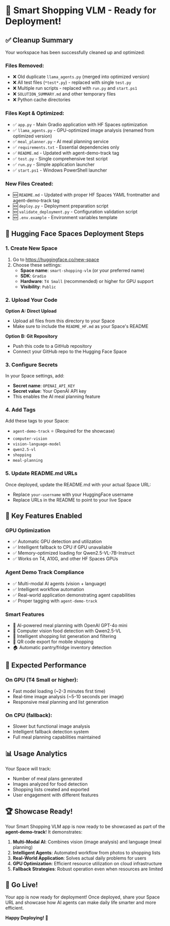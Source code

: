 # 🚀 Smart Shopping VLM - Ready for Deployment!

## ✅ Cleanup Summary

Your workspace has been successfully cleaned up and optimized:

### Files Removed:
- ❌ Old duplicate `llama_agents.py` (merged into optimized version)
- ❌ All test files (`*test*.py`) - replaced with single `test.py`
- ❌ Multiple run scripts - replaced with `run.py` and `start.ps1`
- ❌ `SOLUTION_SUMMARY.md` and other temporary files
- ❌ Python cache directories

### Files Kept & Optimized:
- ✅ `app.py` - Main Gradio application with HF Spaces optimization
- ✅ `llama_agents.py` - GPU-optimized image analysis (renamed from optimized version)
- ✅ `meal_planner.py` - AI meal planning service
- ✅ `requirements.txt` - Essential dependencies only
- ✅ `README.md` - Updated with agent-demo-track tag
- ✅ `test.py` - Single comprehensive test script
- ✅ `run.py` - Simple application launcher
- ✅ `start.ps1` - Windows PowerShell launcher

### New Files Created:
- 🆕 `README.md` - Updated with proper HF Spaces YAML frontmatter and agent-demo-track tag
- 🆕 `deploy.py` - Deployment preparation script
- 🆕 `validate_deployment.py` - Configuration validation script
- 🆕 `.env.example` - Environment variables template

## 🤗 Hugging Face Spaces Deployment Steps

### 1. Create New Space
1. Go to https://huggingface.co/new-space
2. Choose these settings:
   - **Space name**: `smart-shopping-vlm` (or your preferred name)
   - **SDK**: `Gradio`
   - **Hardware**: `T4 Small` (recommended) or higher for GPU support
   - **Visibility**: `Public`

### 2. Upload Your Code
**Option A: Direct Upload**
- Upload all files from this directory to your Space
- Make sure to include the `README_HF.md` as your Space's README

**Option B: Git Repository**
- Push this code to a GitHub repository
- Connect your GitHub repo to the Hugging Face Space

### 3. Configure Secrets
In your Space settings, add:
- **Secret name**: `OPENAI_API_KEY`
- **Secret value**: Your OpenAI API key
- This enables the AI meal planning feature

### 4. Add Tags
Add these tags to your Space:
- `agent-demo-track` ⭐ (Required for the showcase)
- `computer-vision`
- `vision-language-model`
- `qwen2.5-vl`
- `shopping`
- `meal-planning`

### 5. Update README.md URLs
Once deployed, update the README.md with your actual Space URL:
- Replace `your-username` with your HuggingFace username
- Replace URLs in the README to point to your live Space

## 🔧 Key Features Enabled

### GPU Optimization
- ✅ Automatic GPU detection and utilization
- ✅ Intelligent fallback to CPU if GPU unavailable
- ✅ Memory-optimized loading for Qwen2.5-VL-7B-Instruct
- ✅ Works on T4, A10G, and other HF Spaces GPUs

### Agent Demo Track Compliance
- ✅ Multi-modal AI agents (vision + language)
- ✅ Intelligent workflow automation
- ✅ Real-world application demonstrating agent capabilities
- ✅ Proper tagging with `agent-demo-track`

### Smart Features
- 🧠 AI-powered meal planning with OpenAI GPT-4o mini
- 📸 Computer vision food detection with Qwen2.5-VL
- 🛒 Intelligent shopping list generation and filtering
- 📱 QR code export for mobile shopping
- 🏠 Automatic pantry/fridge inventory detection

## 🎯 Expected Performance

### On GPU (T4 Small or higher):
- Fast model loading (~2-3 minutes first time)
- Real-time image analysis (~5-10 seconds per image)
- Responsive meal planning and list generation

### On CPU (fallback):
- Slower but functional image analysis
- Intelligent fallback detection system
- Full meal planning capabilities maintained

## 📊 Usage Analytics

Your Space will track:
- Number of meal plans generated
- Images analyzed for food detection
- Shopping lists created and exported
- User engagement with different features

## 🏆 Showcase Ready!

Your Smart Shopping VLM app is now ready to be showcased as part of the **agent-demo-track**! It demonstrates:

1. **Multi-Modal AI**: Combines vision (image analysis) and language (meal planning)
2. **Intelligent Agents**: Automated workflow from photos to shopping lists
3. **Real-World Application**: Solves actual daily problems for users
4. **GPU Optimization**: Efficient resource utilization on cloud infrastructure
5. **Fallback Strategies**: Robust operation even when resources are limited

## 🚀 Go Live!

Your app is now ready for deployment! Once deployed, share your Space URL and showcase how AI agents can make daily life smarter and more efficient.

**Happy Deploying! 🎉**
